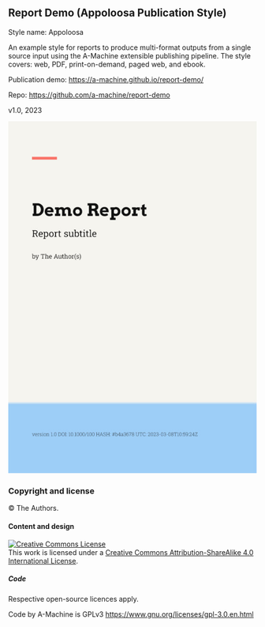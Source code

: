 ## Report Demo (Appoloosa Publication Style)

Style name: Appoloosa

An example style for reports to produce multi-format outputs from a single source input using the A-Machine extensible publishing pipeline. The style covers: web, PDF, print-on-demand, paged web, and ebook.

Publication demo: https://a-machine.github.io/report-demo/

Repo: https://github.com/a-machine/report-demo

v1.0, 2023

![Cover](/cover/cover-small.jpg "Cover")

### Copyright and license

© The Authors.

#### Content and design

<a rel="license" href="http://creativecommons.org/licenses/by-sa/4.0/"><img alt="Creative Commons License" style="border-width:0" src="https://i.creativecommons.org/l/by-sa/4.0/88x31.png" /></a><br />This work is licensed under a <a rel="license" href="http://creativecommons.org/licenses/by-sa/4.0/">Creative Commons Attribution-ShareAlike 4.0 International License</a>.

##### Code

Respective open-source licences apply.

Code by A-Machine is GPLv3 https://www.gnu.org/licenses/gpl-3.0.en.html 


